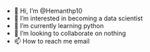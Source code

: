 - 👋 Hi, I’m @Hemanthp10
- 👀 I’m interested in becoming a data scientist
- 🌱 I’m currently learning python
- 💞️ I’m looking to collaborate on nothing
- 📫 How to reach me email

<!---
Hemanthp10/Hemanthp10 is a ✨ special ✨ repository because its `README.md` (this file) appears on your GitHub profile.
You can click the Preview link to take a look at your changes.
--->
